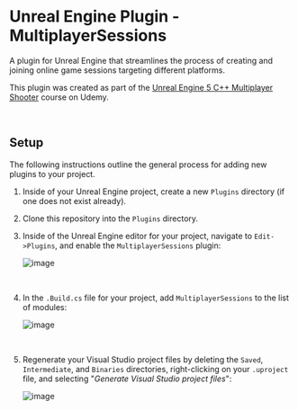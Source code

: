 # Unreal Engine Plugin - MultiplayerSessions

A plugin for Unreal Engine that streamlines the process of creating and joining online game sessions targeting different platforms.

This plugin was created as part of the [Unreal Engine 5 C++ Multiplayer Shooter](https://www.udemy.com/course/unreal-engine-5-cpp-multiplayer-shooter/?couponCode=KEEPLEARNING) course on Udemy.

<br>

## Setup

The following instructions outline the general process for adding new plugins to your project.

1. Inside of your Unreal Engine project, create a new `Plugins` directory (if one does not exist already).

2. Clone this repository into the `Plugins` directory.

3. Inside of the Unreal Engine editor for your project, navigate to `Edit->Plugins`, and enable the `MultiplayerSessions` plugin:

    ![image](https://github.com/user-attachments/assets/e882bed5-aefa-49f7-a21f-6ebc77a91d75)

<br>

4. In the `.Build.cs` file for your project, add `MultiplayerSessions` to the list of modules:

    ![image](https://github.com/user-attachments/assets/9ce7fbfa-2aba-4002-88db-9064d8c4fa8c)

<br>

5. Regenerate your Visual Studio project files by deleting the `Saved`, `Intermediate`, and `Binaries` directories, right-clicking on your `.uproject` file, and selecting "*Generate Visual Studio project files*": 

    ![image](https://github.com/user-attachments/assets/a5a302ac-c945-4300-9267-4bc1ab50682a)